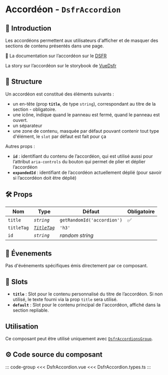 # Accordéon - `DsfrAccordion`

## 🌟 Introduction

Les accordéons permettent aux utilisateurs d'afficher et de masquer des sections de contenu présentés dans une page.

🏅 La documentation sur l’accordéon sur le [DSFR](https://www.systeme-de-design.gouv.fr/elements-d-interface/composants/accordeon)

<VIcon name="vi-file-type-storybook" /> La story sur l’accordéon sur le storybook de [VueDsfr](https://storybook.vue-ds.fr/?path=/docs/composants-dsfraccordion--docs)

## 📐 Structure

Un accordéon est constitué des éléments suivants :

- un en-tête (prop **`title`**, de type `string`), correspondant au titre de la section - obligatoire.
- une icône, <VIcon name="ri-arrow-drop-down-line" scale="1.25" /> indique quand le panneau est fermé, <VIcon name="ri-arrow-drop-up-line" scale="1.25" /> quand le panneau est ouvert.
- un séparateur
- une zone de contenu, masquée par défaut pouvant contenir tout type d'élément, le `slot` par défaut est fait pour ça

Autres props :

- **`id`** : identifiant du contenu de l’accordéon, qui est utilisé aussi pour l’attribut `aria-controls` du bouton qui permet de plier et déplier l’accordéon
- **`expandedId`** : identifiant de l’accordéon actuellement déplié (pour savoir si l’accordéon doit être déplié)

## 🛠️ Props

|  Nom                    |   Type                                    |  Défaut          | Obligatoire  |
| ----------------------- | ----------------------------------------- | ---------------- | -------------|
| `title`                 | *`string`*                                | `getRandomId('accordion')`                 | ✅           |
| `titleTag`              | [*`TitleTag`*](/docs/types.md#title-tag)  |    `'h3'`        |              |
| `id`                    | *`string`*                                | *random string*  |              |

## 📡 Évenements

Pas d'événements spécifiques émis directement par ce composant.

## 🧩 Slots

- **`title`** : Slot pour le contenu personnalisé du titre de l’accordéon. Si non utilisé, le texte fourni via la prop `title` sera utilisé.
- **`default`** : Slot pour le contenu principal de l'accordéon, affiché dans la section repliable.

## Utilisation

Ce composant peut être utilisé uniquement avec [`DsfrAccordionsGroup`](/composants/DsfrAccordionsGroup).

## ⚙️ Code source du composant

::: code-group
<<< DsfrAccordion.vue
<<< DsfrAccordion.types.ts
:::
